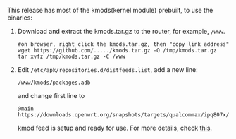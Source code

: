 This release has most of the kmods(kernel module) prebuilt, to use the binaries:

1. Download and extract the kmods.tar.gz to the router, for example, `/www`. 
   ```
   #on browser, right click the kmods.tar.gz, then "copy link address"
   wget https://github.com/...../kmods.tar.gz -O /tmp/kmods.tar.gz
   tar xvfz /tmp/kmods.tar.gz -C /www
   ```
   
2. Edit `/etc/apk/repositories.d/distfeeds.list`, add a new line:
   ```
   /www/kmods/packages.adb
   ```

   and change first line to 
   
   ```
   @main https://downloads.openwrt.org/snapshots/targets/qualcommax/ipq807x/packages/packages.adb
   ```
   
   kmod feed is setup and ready for use. For more details, check [this](foss-kmod-apk.md).
